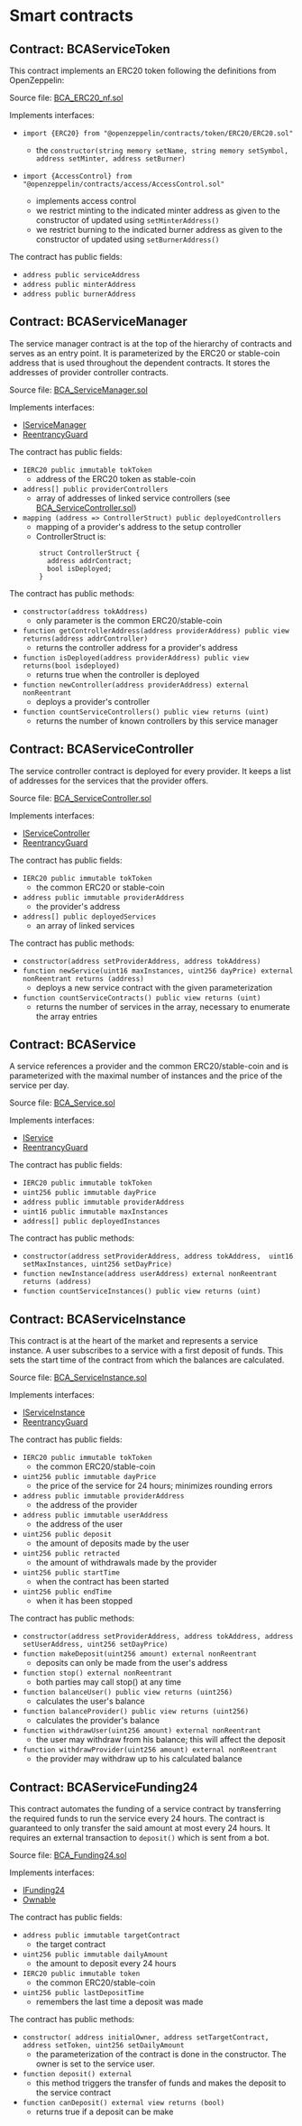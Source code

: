 # Smart contracts

## Contract: BCAServiceToken

This contract implements an ERC20 token following the definitions from OpenZeppelin:

Source file: [BCA_ERC20_nf.sol](../bca-token-solidity/contracts/BCA_ERC20_nf.sol)

Implements interfaces:
- `import {ERC20} from "@openzeppelin/contracts/token/ERC20/ERC20.sol"`
    - the `constructor(string memory setName, string memory setSymbol, address setMinter, address setBurner)`

- `import {AccessControl} from "@openzeppelin/contracts/access/AccessControl.sol"`
    - implements access control
    - we restrict minting to the indicated minter address as given to the constructor of updated using `setMinterAddress()`
    - we restrict burning to the indicated burner address as given to the constructor of updated using `setBurnerAddress()`

The contract has public fields:
- `address public serviceAddress`
- `address public minterAddress`
- `address public burnerAddress`

## Contract: BCAServiceManager

The service manager contract is at the top of the hierarchy of contracts and serves as an entry point. It is parameterized by the ERC20 or stable-coin address that is used throughout the dependent contracts. It stores the addresses of provider controller contracts.

Source file: [BCA_ServiceManager.sol](../bca-token-solidity/contracts/BCA_ServiceManager.sol)

Implements interfaces:
- [IServiceManager](../bca-token-solidity/contracts/Iface_ServiceManager.sol)
- [ReentrancyGuard](https://docs.openzeppelin.com/contracts/4.x/api/security#ReentrancyGuard)

The contract has public fields:
- `IERC20 public immutable tokToken`
    * address of the ERC20 token as stable-coin
- `address[] public providerControllers`
    * array of addresses of linked service controllers (see [BCA_ServiceController.sol](#bca_servicecontrollersol))
- `mapping (address => ControllerStruct) public deployedControllers`
    * mapping of a provider's address to the setup controller
    * ControllerStruct is: 
    ```sol
        struct ControllerStruct {
          address addrContract;
          bool isDeployed;
        }
    ```

The contract has public methods:
- `constructor(address tokAddress)`
    * only parameter is the common ERC20/stable-coin
- `function getControllerAddress(address providerAddress) public view returns(address addrController)`
    * returns the controller address for a provider's address
- `function isDeployed(address providerAddress) public view returns(bool isdeployed)`
    * returns true when the controller is deployed
- `function newController(address providerAddress) external nonReentrant`
    * deploys a provider's controller
- `function countServiceControllers() public view returns (uint)`
    * returns the number of known controllers by this service manager

## Contract: BCAServiceController

The service controller contract is deployed for every provider.
It keeps a list of addresses for the services that the provider offers.

Source file: [BCA_ServiceController.sol](../bca-token-solidity/contracts/BCA_ServiceController.sol)

Implements interfaces:
- [IServiceController](../bca-token-solidity/contracts/Iface_ServiceController.sol)
- [ReentrancyGuard](https://docs.openzeppelin.com/contracts/4.x/api/security#ReentrancyGuard)

The contract has public fields:
- `IERC20 public immutable tokToken`
    * the common ERC20 or stable-coin
- `address public immutable providerAddress`
    * the provider's address
- `address[] public deployedServices`
    * an array of linked services

The contract has public methods:
- `constructor(address setProviderAddress, address tokAddress)`
- `function newService(uint16 maxInstances, uint256 dayPrice) external nonReentrant returns (address)`
    * deploys a new service contract with the given parameterization
- `function countServiceContracts() public view returns (uint)`
    * returns the number of services in the array, necessary to enumerate the array entries

## Contract: BCAService

A service references a provider and the common ERC20/stable-coin and is parameterized with the maximal number of instances and the price of the service per day.

Source file: [BCA_Service.sol](../bca-token-solidity/contracts/BCA_Service.sol)

Implements interfaces:
- [IService](../bca-token-solidity/contracts/Iface_Service.sol)
- [ReentrancyGuard](https://docs.openzeppelin.com/contracts/4.x/api/security#ReentrancyGuard)

The contract has public fields:
- `IERC20 public immutable tokToken`
- `uint256 public immutable dayPrice`
- `address public immutable providerAddress`
- `uint16 public immutable maxInstances`
- `address[] public deployedInstances`

The contract has public methods:
- `constructor(address setProviderAddress, address tokAddress, 
                uint16 setMaxInstances, uint256 setDayPrice)`
- `function newInstance(address userAddress) external nonReentrant returns (address)`
- `function countServiceInstances() public view returns (uint)`

## Contract: BCAServiceInstance

This contract is at the heart of the market and represents a service instance. A user subscribes to a service with a first deposit of funds. This sets the start time of the contract from which the balances are calculated.

Source file: [BCA_ServiceInstance.sol](../bca-token-solidity/contracts/BCA_ServiceInstance.sol)

Implements interfaces:
- [IServiceInstance](../bca-token-solidity/contracts/Iface_ServiceInstance.sol)
- [ReentrancyGuard](https://docs.openzeppelin.com/contracts/4.x/api/security#ReentrancyGuard)

The contract has public fields:
- `IERC20 public immutable tokToken`
    * the common ERC20/stable-coin
- `uint256 public immutable dayPrice`
    * the price of the service for 24 hours; minimizes rounding errors
- `address public immutable providerAddress`
    * the address of the provider
- `address public immutable userAddress`
    * the address of the user
- `uint256 public deposit`
    * the amount of deposits made by the user
- `uint256 public retracted`
    * the amount of withdrawals made by the provider
- `uint256 public startTime`
    * when the contract has been started
- `uint256 public endTime`
    * when it has been stopped

The contract has public methods:
- `constructor(address setProviderAddress, address tokAddress,
                address setUserAddress,
                uint256 setDayPrice)`
- `function makeDeposit(uint256 amount) external nonReentrant`
    * deposits can only be made from the user's address
- `function stop() external nonReentrant`
    * both parties may call stop() at any time
- `function balanceUser() public view returns (uint256)`
    * calculates the user's balance
- `function balanceProvider() public view returns (uint256)`
    * calculates the provider's balance
- `function withdrawUser(uint256 amount) external nonReentrant`
    * the user may withdraw from his balance; this will affect the deposit
- `function withdrawProvider(uint256 amount) external nonReentrant`
    * the provider may withdraw up to his calculated balance


## Contract: BCAServiceFunding24

This contract automates the funding of a service contract by transferring the required funds to run the service every 24 hours. The contract is guaranteed to only transfer the said amount at most every 24 hours. It requires an external transaction to `deposit()` which is sent from a bot.

Source file: [BCA_Funding24.sol](../bca-token-solidity/contracts/BCA_Funding24.sol)

Implements interfaces:
- [IFunding24](../bca-token-solidity/contracts/Iface_Funding24.sol)
- [Ownable](https://docs.openzeppelin.com/contracts/4.x/api/access#Ownable)

The contract has public fields:
- `address public immutable targetContract`
    * the target contract
- `uint256 public immutable dailyAmount`
    * the amount to deposit every 24 hours
- `IERC20 public immutable token`
    * the common ERC20/stable-coin
- `uint256 public lastDepositTime`
    * remembers the last time a deposit was made

The contract has public methods:
- `constructor(
        address initialOwner,
        address setTargetContract,
        address setToken,
        uint256 setDailyAmount`
    * the parameterization of the contract is done in the constructor. The owner is set to the service user.
- `function deposit() external`
    * this method triggers the transfer of funds and makes the deposit to the service contract
- `function canDeposit() external view returns (bool)`
    * returns true if a deposit can be make